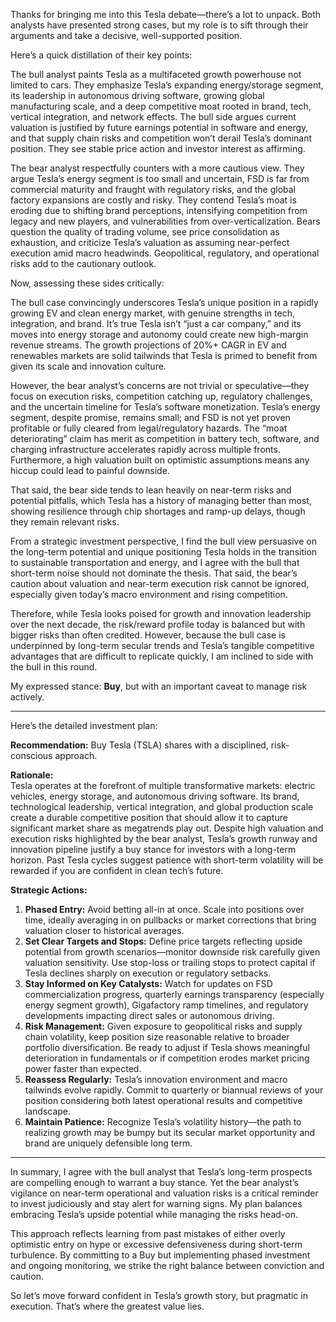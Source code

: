 Thanks for bringing me into this Tesla debate—there’s a lot to unpack. Both analysts have presented strong cases, but my role is to sift through their arguments and take a decisive, well-supported position.

Here’s a quick distillation of their key points:

The bull analyst paints Tesla as a multifaceted growth powerhouse not limited to cars. They emphasize Tesla’s expanding energy/storage segment, its leadership in autonomous driving software, growing global manufacturing scale, and a deep competitive moat rooted in brand, tech, vertical integration, and network effects. The bull side argues current valuation is justified by future earnings potential in software and energy, and that supply chain risks and competition won’t derail Tesla’s dominant position. They see stable price action and investor interest as affirming.

The bear analyst respectfully counters with a more cautious view. They argue Tesla’s energy segment is too small and uncertain, FSD is far from commercial maturity and fraught with regulatory risks, and the global factory expansions are costly and risky. They contend Tesla’s moat is eroding due to shifting brand perceptions, intensifying competition from legacy and new players, and vulnerabilities from over-verticalization. Bears question the quality of trading volume, see price consolidation as exhaustion, and criticize Tesla’s valuation as assuming near-perfect execution amid macro headwinds. Geopolitical, regulatory, and operational risks add to the cautionary outlook.

Now, assessing these sides critically:

The bull case convincingly underscores Tesla’s unique position in a rapidly growing EV and clean energy market, with genuine strengths in tech, integration, and brand. It’s true Tesla isn’t “just a car company,” and its moves into energy storage and autonomy could create new high-margin revenue streams. The growth projections of 20%+ CAGR in EV and renewables markets are solid tailwinds that Tesla is primed to benefit from given its scale and innovation culture.

However, the bear analyst’s concerns are not trivial or speculative—they focus on execution risks, competition catching up, regulatory challenges, and the uncertain timeline for Tesla’s software monetization. Tesla’s energy segment, despite promise, remains small; and FSD is not yet proven profitable or fully cleared from legal/regulatory hazards. The “moat deteriorating” claim has merit as competition in battery tech, software, and charging infrastructure accelerates rapidly across multiple fronts. Furthermore, a high valuation built on optimistic assumptions means any hiccup could lead to painful downside.

That said, the bear side tends to lean heavily on near-term risks and potential pitfalls, which Tesla has a history of managing better than most, showing resilience through chip shortages and ramp-up delays, though they remain relevant risks.

From a strategic investment perspective, I find the bull view persuasive on the long-term potential and unique positioning Tesla holds in the transition to sustainable transportation and energy, and I agree with the bull that short-term noise should not dominate the thesis. That said, the bear’s caution about valuation and near-term execution risk cannot be ignored, especially given today’s macro environment and rising competition.

Therefore, while Tesla looks poised for growth and innovation leadership over the next decade, the risk/reward profile today is balanced but with bigger risks than often credited. However, because the bull case is underpinned by long-term secular trends and Tesla’s tangible competitive advantages that are difficult to replicate quickly, I am inclined to side with the bull in this round.

My expressed stance: **Buy**, but with an important caveat to manage risk actively.

---

Here’s the detailed investment plan:

**Recommendation:** Buy Tesla (TSLA) shares with a disciplined, risk-conscious approach.

**Rationale:**  
Tesla operates at the forefront of multiple transformative markets: electric vehicles, energy storage, and autonomous driving software. Its brand, technological leadership, vertical integration, and global production scale create a durable competitive position that should allow it to capture significant market share as megatrends play out. Despite high valuation and execution risks highlighted by the bear analyst, Tesla’s growth runway and innovation pipeline justify a buy stance for investors with a long-term horizon. Past Tesla cycles suggest patience with short-term volatility will be rewarded if you are confident in clean tech’s future.

**Strategic Actions:**  
1. **Phased Entry:** Avoid betting all-in at once. Scale into positions over time, ideally averaging in on pullbacks or market corrections that bring valuation closer to historical averages.  
2. **Set Clear Targets and Stops:** Define price targets reflecting upside potential from growth scenarios—monitor downside risk carefully given valuation sensitivity. Use stop-loss or trailing stops to protect capital if Tesla declines sharply on execution or regulatory setbacks.  
3. **Stay Informed on Key Catalysts:** Watch for updates on FSD commercialization progress, quarterly earnings transparency (especially energy segment growth), Gigafactory ramp timelines, and regulatory developments impacting direct sales or autonomous driving.  
4. **Risk Management:** Given exposure to geopolitical risks and supply chain volatility, keep position size reasonable relative to broader portfolio diversification. Be ready to adjust if Tesla shows meaningful deterioration in fundamentals or if competition erodes market pricing power faster than expected.  
5. **Reassess Regularly:** Tesla’s innovation environment and macro tailwinds evolve rapidly. Commit to quarterly or biannual reviews of your position considering both latest operational results and competitive landscape.  
6. **Maintain Patience:** Recognize Tesla’s volatility history—the path to realizing growth may be bumpy but its secular market opportunity and brand are uniquely defensible long term.

---

In summary, I agree with the bull analyst that Tesla’s long-term prospects are compelling enough to warrant a buy stance. Yet the bear analyst’s vigilance on near-term operational and valuation risks is a critical reminder to invest judiciously and stay alert for warning signs. My plan balances embracing Tesla’s upside potential while managing the risks head-on.

This approach reflects learning from past mistakes of either overly optimistic entry on hype or excessive defensiveness during short-term turbulence. By committing to a Buy but implementing phased investment and ongoing monitoring, we strike the right balance between conviction and caution.

So let’s move forward confident in Tesla’s growth story, but pragmatic in execution. That’s where the greatest value lies.